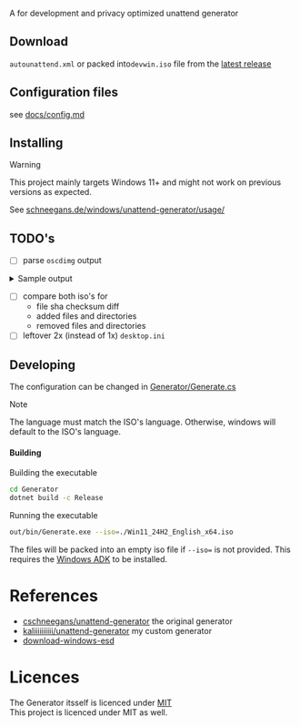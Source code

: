 A for development and privacy optimized unattend generator

## Download
`autounattend.xml` or packed into`devwin.iso` file from the [latest release](https://github.com/kaliiiiiiiiii/dev-unattend-generator/releases/latest)

## Configuration files
see [docs/config.md](docs/config.md)

## Installing
> [!WARNING]  
> This project mainly targets Windows 11+ and might not work on previous versions as expected.

See [schneegans.de/windows/unattend-generator/usage/](https://schneegans.de/windows/unattend-generator/usage/)

## TODO's
- [ ] parse `oscdimg` output

<details>
<summary>Sample output</summary>

```
OSCDIMG 2.56 CD-ROM and DVD-ROM Premastering Utility
Copyright (C) Microsoft, 1993-2012. All rights reserved.
Licensed only for producing Microsoft authorized content.


Scanning source tree
Scanning source tree complete (969 files in 95 directories)

Computing directory information complete

Image file is 5818810368 bytes (before optimization)

Writing 969 files in 95 directories to D:\data\projects\dev-unattend-generator\out\devwin.iso


Storage optimization saved 25 files, 14342144 bytes (1% of image)

After optimization, image file is 5806698496 bytes
Space saved because of embedding, sparseness or optimization = 14342144
```

</details>

- [ ] compare both iso's for
    - file sha checksum diff
    - added files and directories
    - removed files and directories
- [ ] leftover 2x (instead of 1x) `desktop.ini`

## Developing
The configuration can be changed in [Generator/Generate.cs](https://github.com/kaliiiiiiiiii/dev-unattend-generator/blob/v0.0.0.0.4/Generator/Generate.cs#L30-L133)

> [!Note]  
> The language must match the ISO's language. Otherwise, windows will default to the ISO's language.


#### Building
Building the executable
```bash
cd Generator
dotnet build -c Release
```

Running the executable
```bash
out/bin/Generate.exe --iso=./Win11_24H2_English_x64.iso
```
The files will be packed into an empty iso file if `--iso=` is not provided. This requires the [Windows ADK](https://learn.microsoft.com/en-us/windows-hardware/get-started/adk-install) to be installed.

# References
- [cschneegans/unattend-generator](https://github.com/cschneegans/unattend-generator) the original generator
- [kaliiiiiiiiii/unattend-generator](https://github.com/kaliiiiiiiiii/unattend-generator) my custom generator
- [download-windows-esd](https://github.com/mattieb/download-windows-esd)

# Licences

The Generator itsself is licenced under [MIT](https://github.com/kaliiiiiiiiii/unattend-generator) \
This project is licenced under MIT as well.